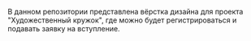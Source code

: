 В данном репозитории представлена вёрстка дизайна для проекта "Художественный кружок", где можно будет регистрироваться и подавать заявку на вступление.
